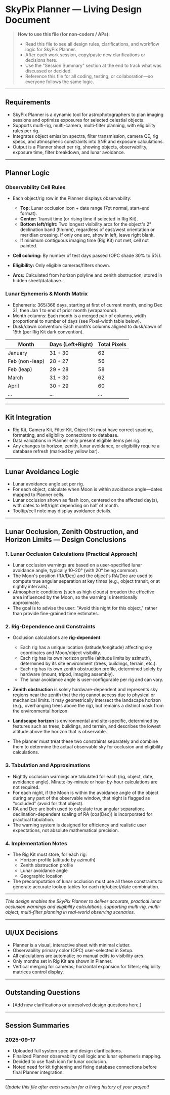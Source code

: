 # SkyPix Planner — Living Design Document

> **How to use this file (for non-coders / APs):**
> - Read this file to see all design rules, clarifications, and workflow logic for SkyPix Planner.
> - After each work session, copy/paste new clarifications or decisions here.
> - Use the "Session Summary" section at the end to track what was discussed or decided.
> - Reference this file for all coding, testing, or collaboration—so everyone follows the same logic.

---

## Requirements

- SkyPix Planner is a dynamic tool for astrophotographers to plan imaging sessions and optimize exposures for selected celestial objects.
- Supports multi-rig, multi-camera, multi-filter planning, with eligibility rules per rig.
- Integrates object emission spectra, filter transmission, camera QE, rig specs, and atmospheric constraints into SNR and exposure calculations.
- Output is a Planner sheet per rig, showing objects, observability, exposure time, filter breakdown, and lunar avoidance.

---

## Planner Logic

### Observability Cell Rules

- Each object/rig row in the Planner displays observability:
  - **Top:** Lunar occlusion icon + date range (7pt normal, start–end format).
  - **Center:** Transit time (or rising time if selected in Rig Kit).
  - **Bottom left/right:** Two longest visibility arcs for the object's 2° declination band (hh:mm), regardless of east/west orientation or meridian crossing. If only one arc, show in left, leave right blank.
  - If minimum contiguous imaging time (Rig Kit) not met, cell not painted.

- **Cell coloring:** By number of test days passed (OPC shade 30% to 5%).
- **Eligibility:** Only eligible cameras/filters shown.
- **Arcs:** Calculated from horizon polyline and zenith obstruction; stored in hidden sheet/database.

### Lunar Ephemeris & Month Matrix

- Ephemeris: 365/366 days, starting at first of current month, ending Dec 31, then Jan 1 to end of prior month (wraparound).
- Month columns: Each month is a merged pair of columns, width proportional to number of days (see Pixel-width table below).
- Dusk/dawn convention: Each month’s columns aligned to dusk/dawn of 15th (per Rig Kit dark convention).

| Month      | Days (Left+Right) | Total Pixels |
|------------|-------------------|-------------|
| January    | 31 + 30           | 62          |
| Feb (non-leap) | 28 + 27      | 56          |
| Feb (leap) | 29 + 28           | 58          |
| March      | 31 + 30           | 62          |
| April      | 30 + 29           | 60          |
| ...        | ...               | ...         |

---

## Kit Integration

- Rig Kit, Camera Kit, Filter Kit, Object Kit must have correct spacing, formatting, and eligibility connections to database.
- Data validations in Planner only present eligible items per rig.
- Any changes to horizon, zenith, lunar avoidance, or eligibility require a database refresh (marked by yellow bar).

---

## Lunar Avoidance Logic

- Lunar avoidance angle set per rig.
- For each object, calculate when Moon is within avoidance angle—dates mapped to Planner cells.
- Lunar occlusion shown as flash icon, centered on the affected day(s), with dates to left/right depending on half of month.
- Tooltip/cell note may display avoidance details.

---

## Lunar Occlusion, Zenith Obstruction, and Horizon Limits — Design Conclusions

### 1. Lunar Occlusion Calculations (Practical Approach)
- Lunar occlusion warnings are based on a user-specified lunar avoidance angle, typically 10–20° (with 20° being common).
- The Moon's position (RA/Dec) and the object's RA/Dec are used to compute true angular separation at key times (e.g., object transit, or at nightly intervals).
- Atmospheric conditions (such as high clouds) broaden the effective area influenced by the Moon, so the warning is intentionally approximate.
- The goal is to advise the user: "Avoid this night for this object," rather than provide fine-grained time estimates.

### 2. Rig-Dependence and Constraints
- Occlusion calculations are **rig-dependent**:
  - Each rig has a unique location (latitude/longitude) affecting sky coordinates and Moon/object visibility.
  - Each rig has its own horizon profile (altitude limits by azimuth), determined by its site environment (trees, buildings, terrain, etc.).
  - Each rig has its own zenith obstruction profile, determined solely by hardware (mount, tripod, imaging assembly).
  - The lunar avoidance angle is user-configurable per rig and can vary.

- **Zenith obstruction** is solely hardware-dependent and represents sky regions near the zenith that the rig cannot access due to physical or mechanical limits. It may geometrically intersect the landscape horizon (e.g., overhanging trees above the rig), but remains a distinct mask from the environmental horizon.

- **Landscape horizon** is environmental and site-specific, determined by features such as trees, buildings, and terrain, and describes the lowest altitude above the horizon that is observable.

- The planner must treat these two constraints separately and combine them to determine the actual observable sky for occlusion and eligibility calculations.

### 3. Tabulation and Approximations
- Nightly occlusion warnings are tabulated for each (rig, object, date, avoidance angle). Minute-by-minute or hour-by-hour calculations are not required.
- For each night, if the Moon is within the avoidance angle of the object during any part of the observable window, that night is flagged as “occluded” (avoid for that object).
- RA and Dec are both used to calculate true angular separation; declination-dependent scaling of RA (cos(Dec)) is incorporated for practical tabulation.
- The warning system is designed for efficiency and realistic user expectations, not absolute mathematical precision.

### 4. Implementation Notes
- The Rig Kit must store, for each rig:
  - Horizon profile (altitude by azimuth)
  - Zenith obstruction profile
  - Lunar avoidance angle
  - Geographic location
- The precomputation of lunar occlusion must use all these constraints to generate accurate lookup tables for each rig/object/date combination.

---

*This design enables the SkyPix Planner to deliver accurate, practical lunar occlusion warnings and eligibility calculations, supporting multi-rig, multi-object, multi-filter planning in real-world observing scenarios.*

---

## UI/UX Decisions

- Planner is a visual, interactive sheet with minimal clutter.
- Observability primary color (OPC) user-selected in Setup.
- All calculations are automatic; no manual edits to visibility arcs.
- Only months set in Rig Kit are shown in Planner.
- Vertical merging for cameras; horizontal expansion for filters; eligibility matrices control display.

---

## Outstanding Questions

- [Add new clarifications or unresolved design questions here.]

---

## Session Summaries

### 2025-09-17
- Uploaded full system spec and design clarifications.
- Finalized Planner observability cell logic and lunar ephemeris mapping.
- Decided to use flash icon for lunar occlusion.
- Noted need for kit tightening and fixing database connections before final Planner integration.

---

*Update this file after each session for a living history of your project!*